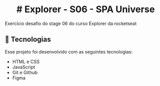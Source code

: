 <h1 align="center"> # Explorer - S06 - SPA Universe </h1>
<p>Exercício desafio do stage 06 do curso Explorer da rocketseat</p>

## 🚀 Tecnologias

Esse projeto foi desenvolvido com as seguintes tecnologias:

- HTML e CSS
- JavaScript
- Git e Github
- Figma

